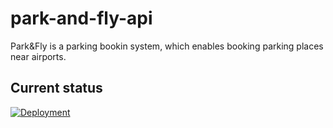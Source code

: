 # park-and-fly-api

Park&Fly is a parking bookin system, which enables booking parking places near airports.

## Current status
[![Deployment](https://github.com/padjal/park-and-fly-api/actions/workflows/deploy.yml/badge.svg)](https://github.com/padjal/park-and-fly-api/actions/workflows/deploy.yml)